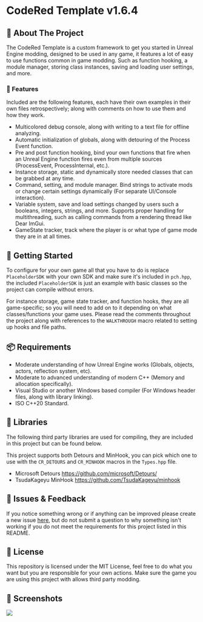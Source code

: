 # CodeRed Template v1.6.4

## 📌 About The Project

The CodeRed Template is a custom framework to get you started in Unreal Engine modding, designed to be used in any game, it features a lot of easy to use functions common in game modding. Such as function hooking, a module manager, storing class instances, saving and loading user settings, and more.

### 🌟 Features

Included are the following features, each have their own examples in their own files retrospectively; along with comments on how to use them and how they work.

- Multicolored debug console, along with writing to a text file for offline analyzing.
- Automatic initialization of globals, along with detouring of the Process Event function.
- Pre and post function hooking, bind your own functions that fire when an Unreal Engine function fires even from multiple sources (ProcessEvent, ProcessInternal, etc.).
- Instance storage, static and dynamically store needed classes that can be grabbed at any time.
- Command, setting, and module manager. Bind strings to activate mods or change certain settings dynamically (For separate UI/Console interaction).
- Variable system, save and load settings changed by users such a booleans, integers, strings, and more. Supports  proper handling for multithreading, such as calling commands from a rendering thread like Dear ImGui.
- GameState tracker, track where the player is or what type of game mode they are in at all times.

## 🚀 Getting Started

To configure for your own game all that you have to do is replace `PlaceholderSDK` with your own SDK and make sure it's included in `pch.hpp`, the included `PlaceholderSDK` is just an example with basic classes so the project can compile without errors.

For instance storage, game state tracker, and function hooks, they are all game-specific; so you will need to add on to it depending on what classes/functions your game uses. Please read the comments throughout the project along with references to the `WALKTHROUGH` macro related to setting up hooks and file paths.

## 📦 Requirements

- Moderate understanding of how Unreal Engine works (Globals, objects, actors, reflection system, etc).
- Moderate to advanced understanding of modern C++ (Memory and allocation specifically).
- Visual Studio or another Windows based compiler (For Windows header files, along with library linking).
- ISO C++20 Standard.

## 🧰 Libraries

The following third party libraries are used for compiling, they are included in this project but can be found below.

This project supports both Detours and MinHook, you can pick which one to use with the `CR_DETOURS` and `CR_MINHOOK` macros in the `Types.hpp` file.

- Microsoft Detours https://github.com/microsoft/Detours/
- TsudaKageyu MinHook https://github.com/TsudaKageyu/minhook

## 🐛 Issues & Feedback

If you notice something wrong or if anything can be improved please create a new issue [here](https://github.com/CodeRedRL/CodeRed-Template/issues/), but do not submit a question to why something isn't working if you do not meet the requirements for this project listed in this README.

## 📄 License

This repository is licensed under the MIT License, feel free to do what you want but you are responsible for your own actions. Make sure the game you are using this project with allows third party modding.

## 📸 Screenshots

![](https://i.imgur.com/ofnaNVV.png)